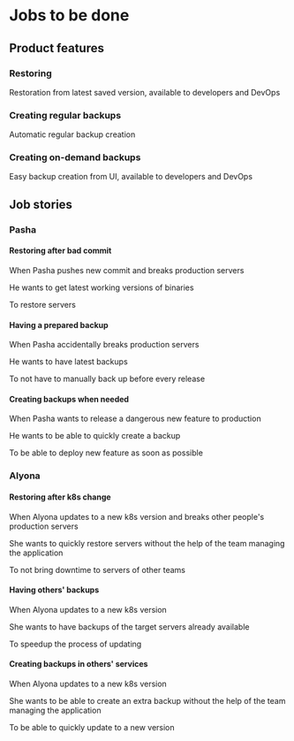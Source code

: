 # Jobs to be done

## Product features

### Restoring

Restoration from latest saved version, available to developers and DevOps

### Creating regular backups

Automatic regular backup creation

### Creating on-demand backups

Easy backup creation from UI, available to developers and DevOps

## Job stories

### Pasha

#### Restoring after bad commit

When Pasha pushes new commit and breaks production servers

He wants to get latest working versions of binaries

To restore servers

#### Having a prepared backup

When Pasha accidentally breaks production servers

He wants to have latest backups

To not have to manually back up before every release

#### Creating backups when needed

When Pasha wants to release a dangerous new feature to production

He wants to be able to quickly create a backup

To be able to deploy new feature as soon as possible

### Alyona

#### Restoring after k8s change

When Alyona updates to a new k8s version and breaks other people's production servers

She wants to quickly restore servers without the help of the team managing the application

To not bring downtime to servers of other teams

#### Having others' backups

When Alyona updates to a new k8s version

She wants to have backups of the target servers already available

To speedup the process of updating

#### Creating backups in others' services

When Alyona updates to a new k8s version

She wants to be able to create an extra backup without the help of the team managing the application

To be able to quickly update to a new version
